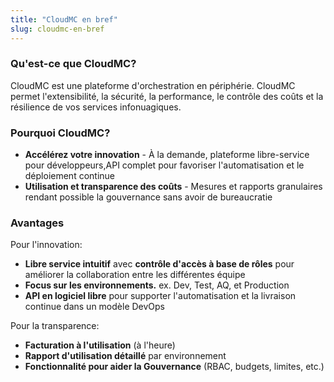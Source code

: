 ```yaml
---
title: "CloudMC en bref"
slug: cloudmc-en-bref
---
```


### Qu'est-ce que CloudMC?

CloudMC est une plateforme d'orchestration en périphérie. CloudMC permet l'extensibilité, la sécurité, la performance, le contrôle des coûts et la résilience de vos services infonuagiques.

### Pourquoi CloudMC?

- **Accélérez votre innovation** - À la demande, plateforme libre-service pour développeurs,API complet pour favoriser l'automatisation et le déploiement continue
- **Utilisation et transparence des coûts** - Mesures et rapports granulaires rendant possible la gouvernance sans avoir de bureaucratie

### Avantages

Pour l'innovation:

- **Libre service intuitif** avec **contrôle d'accès à base de rôles** pour améliorer la collaboration entre les différentes équipe
- **Focus sur les environnements.** ex. Dev, Test, AQ, et Production
- **API en logiciel libre** pour supporter l'automatisation et la livraison continue dans un modèle DevOps

Pour la transparence:

- **Facturation à l'utilisation** (à l'heure)
- **Rapport d'utilisation détaillé** par environnement
- **Fonctionnalité pour aider la Gouvernance** (RBAC, budgets, limites, etc.)

